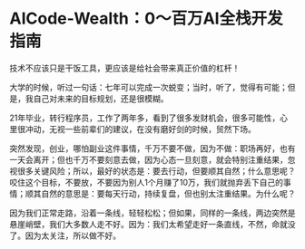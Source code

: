 # AICode-Wealth：0～百万AI全栈开发指南
技术不应该只是干饭工具，更应该是给社会带来真正价值的杠杆！

大学的时候，听过一句话：七年可以完成一次蜕变；当时，听了，觉得有可能；但是，我自己对未来的目标规划，还是很模糊。

21年毕业，转行程序员，工作了两年多，看到了很多发财机会，很多可能性，心里很冲动，无视一些前辈们的建议，在没有磨好剑的时候，贸然下场。

突然发现，创业，哪怕副业这件事情，千万不要不做，因为不做：职场再好，也有一天会离开；但也千万不要刻意去做，因为心态一旦刻意，就会特别注重结果，忽视很多关键风险；所以，最好的状态是：要去行动，但要顺其自然；什么意思呢？咬住这个目标，不要放，不要因为别人1个月赚了10万，我们就抛弃丢下自己的事情；顺其自然的意思是：要每天行动，持续复盘，但也别太注重结果。为什么呢？

因为我们正常走路，沿着一条线，轻轻松松；但如果，同样的一条线，两边突然是悬崖峭壁，我们大多数人走不好。因为：我们太希望走好一条直线，不然，命就没了。因为太关注，所以做不好。

